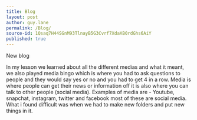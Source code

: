 ```yaml
---
title: Blog
layout: post
author: guy.lane
permalink: /Blog/
source-id: 1Qsaq7H44SGnM93TlnayB5G3Cvrf7XdaXB0rdGhs6AiY
published: true
---
```

New blog

In my lesson we learned about all the different medias and what it meant, we also played media bingo which is where you had to ask questions to people and they would say yes or no and you had to get 4 in a row. Media is where people can get their news or information off it is also where you can talk to other people (social media). Examples of media are - Youtube, snapchat, instagram, twitter and facebook most of these are social media. What i found difficult was when we had to make new folders and put new things in it.

